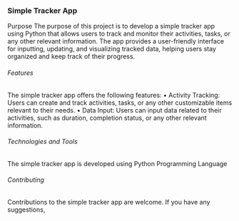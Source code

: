 ### Simple Tracker App
Purpose
The purpose of this project is to develop a simple tracker app using Python that allows users to track and monitor their activities, tasks, or any other relevant information. The app provides a user-friendly interface for inputting, updating, and visualizing tracked data, helping users stay organized and keep track of their progress.
###### Features
The simple tracker app offers the following features:
•	Activity Tracking: Users can create and track activities, tasks, or any other customizable items relevant to their needs.
•	Data Input: Users can input data related to their activities, such as duration, completion status, or any other relevant information.
###### Technologies and Tools
The simple tracker app is developed using Python Programming Language
###### Contributing
Contributions to the simple tracker app are welcome. If you have any suggestions,

